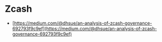 # Zcash

* [https://medium.com/@dhsue/an-analysis-of-zcash-governance-692793f9c9ef](https://medium.com/@dhsue/an-analysis-of-zcash-governance-692793f9c9ef)


